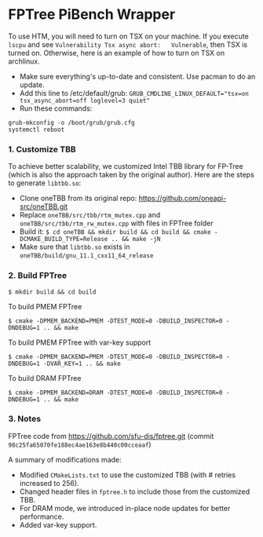 # FPTree PiBench Wrapper

To use HTM, you will need to turn on TSX on your machine. If you execute `lscpu` and see `Vulnerability Tsx async abort:   Vulnerable`, then TSX is turned on. Otherwise, here is an example of how to turn on TSX on archlinux.
* Make sure everything's up-to-date and consistent. Use pacman to do an update.
* Add this line to /etc/default/grub: 
```GRUB_CMDLINE_LINUX_DEFAULT="tsx=on tsx_async_abort=off loglevel=3 quiet"```
* Run these commands:
```
grub-mkconfig -o /boot/grub/grub.cfg
systemctl reboot
```

### 1. Customize TBB

To achieve better scalability, we customized Intel TBB library for FP-Tree (which is also the approach taken by the original author). Here are the steps to generate `libtbb.so`:

- Clone oneTBB from its original repo: https://github.com/oneapi-src/oneTBB.git
- Replace `oneTBB/src/tbb/rtm_mutex.cpp` and `oneTBB/src/tbb/rtm_rw_mutex.cpp` with files in FPTree folder
- Build it: `$ cd oneTBB && mkdir build && cd build && cmake -DCMAKE_BUILD_TYPE=Release .. && make -jN`
- Make sure that `libtbb.so` exists in `oneTBB/build/gnu_11.1_cxx11_64_release`

### 2. Build FPTree
```
$ mkdir build && cd build
```

To build PMEM FPTree
```
$ cmake -DPMEM_BACKEND=PMEM -DTEST_MODE=0 -DBUILD_INSPECTOR=0 -DNDEBUG=1 .. && make
````

To build PMEM FPTree with var-key support
```
$ cmake -DPMEM_BACKEND=PMEM -DTEST_MODE=0 -DBUILD_INSPECTOR=0 -DNDEBUG=1 -DVAR_KEY=1 .. && make                      
````

To build DRAM FPTree 
``` 
$ cmake -DPMEM_BACKEND=DRAM -DTEST_MODE=0 -DBUILD_INSPECTOR=0 -DNDEBUG=1 .. && make 
```


### 3. Notes
FPTree code from https://github.com/sfu-dis/fptree.git (commit `98c25fa65070fe188ec4ae163e8b440c00cceaaf`)

A summary of modifications made:
- Modified `CMakeLists.txt` to use the customized TBB (with # retries increased to 256).
- Changed header files in `fptree.h` to include those from the customized TBB.
- For DRAM mode, we introduced in-place node updates for better performance.
- Added var-key support.

